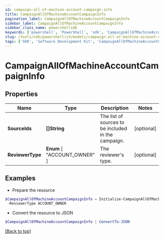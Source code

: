 ```yaml
---
id: campaign-all-of-machine-account-campaign-info
title: CampaignAllOfMachineAccountCampaignInfo
pagination_label: CampaignAllOfMachineAccountCampaignInfo
sidebar_label: CampaignAllOfMachineAccountCampaignInfo
sidebar_class_name: powershellsdk
keywords: ['powershell', 'PowerShell', 'sdk', 'CampaignAllOfMachineAccountCampaignInfo', 'CampaignAllOfMachineAccountCampaignInfo'] 
slug: /tools/sdk/powershell/v3/models/campaign-all-of-machine-account-campaign-info
tags: ['SDK', 'Software Development Kit', 'CampaignAllOfMachineAccountCampaignInfo', 'CampaignAllOfMachineAccountCampaignInfo']
---
```



# CampaignAllOfMachineAccountCampaignInfo

## Properties

Name | Type | Description | Notes
------------ | ------------- | ------------- | -------------
**SourceIds** | **[]String** | The list of sources to be included in the campaign. | [optional] 
**ReviewerType** |  **Enum** [  "ACCOUNT_OWNER" ] | The reviewer's type. | [optional] 

## Examples

- Prepare the resource
```powershell
$CampaignAllOfMachineAccountCampaignInfo = Initialize-CampaignAllOfMachineAccountCampaignInfo  -SourceIds [0fbe863c063c4c88a35fd7f17e8a3df5] `
 -ReviewerType ACCOUNT_OWNER
```

- Convert the resource to JSON
```powershell
$CampaignAllOfMachineAccountCampaignInfo | ConvertTo-JSON
```


[[Back to top]](#) 

